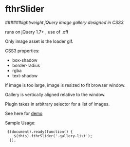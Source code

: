 fthrSlider
==========

######*lightweight jQuery image gallery designed in CSS3.*

runs on jQuery 1.7+ , use of .off

Only image asset is the loader gif.

CSS3 properties:
+ box-shadow
+ border-radius
+ rgba
+ text-shadow

If image is too large, image is resized to fit browser window.

Gallery is vertically aligned relative to the window.

Plugin takes in arbitrary selector for a list of images.

See here for [demo](http://www.radialglo.com/projects/web-portfolio/)

Sample Usage:
<pre><code> $(document).ready(function() {
    $(this).fthrSlider('.gallery-list');
  });
</code></pre>